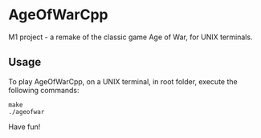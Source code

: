 # AgeOfWarCpp

M1 project - a remake of the classic game Age of War, for UNIX terminals.

## Usage

To play AgeOfWarCpp, on a UNIX terminal, in root folder, execute the following commands:
```
make
./ageofwar
```
Have fun!

